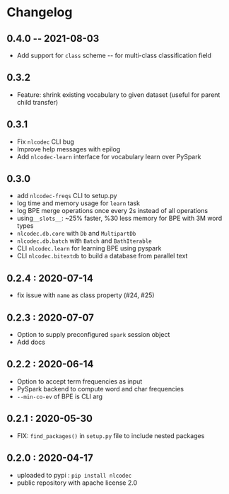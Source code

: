 # Changelog

## 0.4.0  -- 2021-08-03

- Add support for `class` scheme -- for multi-class classification field


## 0.3.2 

- Feature: shrink existing vocabulary to given dataset (useful for parent child transfer)


## 0.3.1

- Fix `nlcodec` CLI bug
- Improve help messages with epilog
- Add `nlcodec-learn` interface for vocabulary learn over PySpark


## 0.3.0

- add `nlcodec-freqs` CLI to setup.py
- log time and memory usage for `learn` task
- log BPE merge operations once every 2s instead of all operations
- using`__slots__`: ~25% faster, %30 less memory for BPE with 3M word types
- `nlcodec.db.core` with `Db` and `MultipartDb` 
- `nlcodec.db.batch` with `Batch` and `BathIterable` 
- CLI `nlcodec.learn` for learning BPE using pyspark
- CLI `nlcodec.bitextdb`  to build a database from parallel text


## 0.2.4 : 2020-07-14
- fix issue with `name` as class property (#24, #25)


## 0.2.3 : 2020-07-07
- Option to supply preconfigured `spark` session object
- Add docs 


## 0.2.2 : 2020-06-14
- Option to accept term frequencies as input
- PySpark backend to compute word and char frequencies
- `--min-co-ev` of BPE is CLI arg

## 0.2.1 : 2020-05-30
- FIX: `find_packages()` in `setup.py` file to include nested packages

## 0.2.0 : 2020-04-17
- uploaded to pypi : `pip install nlcodec`
- public repository with apache license 2.0

